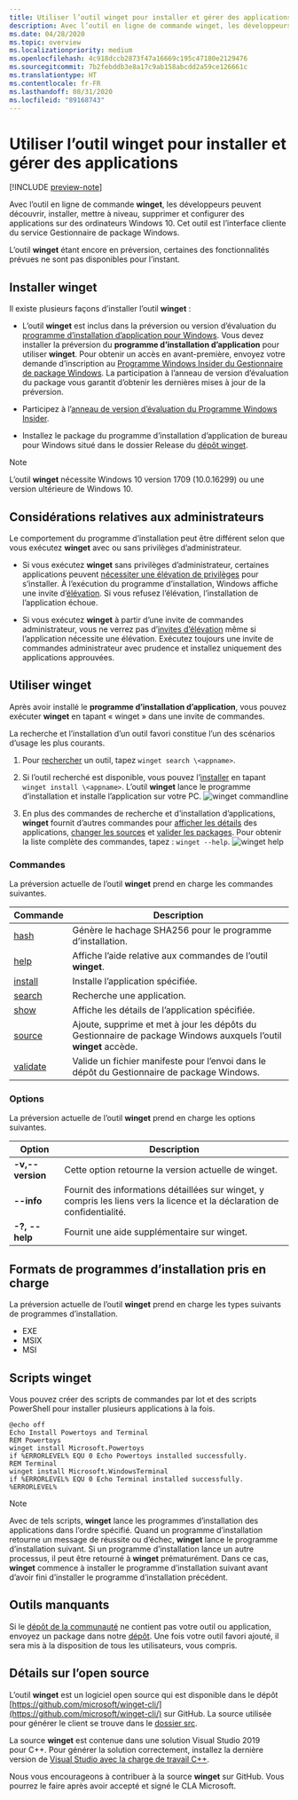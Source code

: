 ```yaml
---
title: Utiliser l’outil winget pour installer et gérer des applications
description: Avec l’outil en ligne de commande winget, les développeurs peuvent découvrir, installer, mettre à niveau, supprimer et configurer des applications sur des ordinateurs Windows 10.
ms.date: 04/28/2020
ms.topic: overview
ms.localizationpriority: medium
ms.openlocfilehash: 4c918dccb2873f47a16669c195c47180e2129476
ms.sourcegitcommit: 7b2febddb3e8a17c9ab158abcdd2a59ce126661c
ms.translationtype: HT
ms.contentlocale: fr-FR
ms.lasthandoff: 08/31/2020
ms.locfileid: "89168743"
---
```

# <a name="use-the-winget-tool-to-install-and-manage-applications"></a>Utiliser l’outil winget pour installer et gérer des applications

[!INCLUDE [preview-note](../../includes/package-manager-preview.md)]

Avec l’outil en ligne de commande **winget**, les développeurs peuvent découvrir, installer, mettre à niveau, supprimer et configurer des applications sur des ordinateurs Windows 10. Cet outil est l’interface cliente du service Gestionnaire de package Windows.

L’outil **winget** étant encore en préversion, certaines des fonctionnalités prévues ne sont pas disponibles pour l’instant.

## <a name="install-winget"></a>Installer winget

Il existe plusieurs façons d’installer l’outil **winget** :

* L’outil **winget** est inclus dans la préversion ou version d’évaluation du [programme d’installation d’application pour Windows](https://www.microsoft.com/p/app-installer/9nblggh4nns1?ocid=9nblggh4nns1_ORSEARCH_Bing&rtc=1&activetab=pivot:overviewtab). Vous devez installer la préversion du **programme d’installation d’application** pour utiliser **winget**. Pour obtenir un accès en avant-première, envoyez votre demande d’inscription au [Programme Windows Insider du Gestionnaire de package Windows](https://aka.ms/AppInstaller_InsiderProgram). La participation à l’anneau de version d’évaluation du package vous garantit d’obtenir les dernières mises à jour de la préversion.

* Participez à l’[anneau de version d’évaluation du Programme Windows Insider](https://insider.windows.com).

* Installez le package du programme d’installation d’application de bureau pour Windows situé dans le dossier Release du [dépôt winget](https://github.com/microsoft/winget-cli).

> [!NOTE]
> L’outil **winget** nécessite Windows 10 version 1709 (10.0.16299) ou une version ultérieure de Windows 10.

## <a name="administrator-considerations"></a>Considérations relatives aux administrateurs

Le comportement du programme d’installation peut être différent selon que vous exécutez **winget** avec ou sans privilèges d’administrateur.

* Si vous exécutez **winget** sans privilèges d’administrateur, certaines applications peuvent [nécessiter une élévation de privilèges](https://docs.microsoft.com/windows/security/identity-protection/user-account-control/) pour s’installer. À l’exécution du programme d’installation, Windows affiche une invite d’[élévation](https://docs.microsoft.com/windows/security/identity-protection/user-account-control). Si vous refusez l’élévation, l’installation de l’application échoue.  

* Si vous exécutez **winget** à partir d’une invite de commandes administrateur, vous ne verrez pas d’[invites d’élévation](/windows/security/identity-protection/user-account-control/how-user-account-control-works) même si l’application nécessite une élévation. Exécutez toujours une invite de commandes administrateur avec prudence et installez uniquement des applications approuvées.

## <a name="use-winget"></a>Utiliser winget

Après avoir installé le **programme d’installation d’application**, vous pouvez exécuter **winget** en tapant « winget » dans une invite de commandes.

La recherche et l’installation d’un outil favori constitue l’un des scénarios d’usage les plus courants.

1. Pour [rechercher](search.md) un outil, tapez `winget search \<appname>`.
2. Si l’outil recherché est disponible, vous pouvez l’[installer](install.md) en tapant `winget install \<appname>`. L’outil **winget** lance le programme d’installation et installe l’application sur votre PC.
    ![winget commandline](images\install.png)

3. En plus des commandes de recherche et d’installation d’applications, **winget** fournit d’autres commandes pour [afficher les détails](show.md) des applications, [changer les sources](source.md) et [valider les packages](validate.md). Pour obtenir la liste complète des commandes, tapez : `winget --help`.
    ![winget help](images\help.png)

### <a name="commands"></a>Commandes

La préversion actuelle de l’outil **winget** prend en charge les commandes suivantes.

| Commande | Description |
|---------|-------------|
| [hash](hash.md) | Génère le hachage SHA256 pour le programme d’installation. |
| [help](help.md) | Affiche l’aide relative aux commandes de l’outil **winget**. |
| [install](install.md) | Installe l’application spécifiée. |
| [search](search.md) | Recherche une application. |
| [show](show.md) | Affiche les détails de l’application spécifiée. |
| [source](source.md) | Ajoute, supprime et met à jour les dépôts du Gestionnaire de package Windows auxquels l’outil **winget** accède. |
| [validate](validate.md) | Valide un fichier manifeste pour l’envoi dans le dépôt du Gestionnaire de package Windows. |

### <a name="options"></a>Options

La préversion actuelle de l’outil **winget** prend en charge les options suivantes.

| Option | Description |
|--------------|-------------|
| **-v,--version** | Cette option retourne la version actuelle de winget. |
| **--info** |  Fournit des informations détaillées sur winget, y compris les liens vers la licence et la déclaration de confidentialité. |
| **-?, --help** |  Fournit une aide supplémentaire sur winget. |

## <a name="supported-installer-formats"></a>Formats de programmes d’installation pris en charge

La préversion actuelle de l’outil **winget** prend en charge les types suivants de programmes d’installation.

* EXE
* MSIX
* MSI

## <a name="scripting-winget"></a>Scripts winget

Vous pouvez créer des scripts de commandes par lot et des scripts PowerShell pour installer plusieurs applications à la fois.

``` CMD
@echo off  
Echo Install Powertoys and Terminal  
REM Powertoys  
winget install Microsoft.Powertoys  
if %ERRORLEVEL% EQU 0 Echo Powertoys installed successfully.  
REM Terminal  
winget install Microsoft.WindowsTerminal  
if %ERRORLEVEL% EQU 0 Echo Terminal installed successfully.   %ERRORLEVEL%
```

> [!NOTE]
> Avec de tels scripts, **winget** lance les programmes d’installation des applications dans l’ordre spécifié. Quand un programme d’installation retourne un message de réussite ou d’échec, **winget** lance le programme d’installation suivant. Si un programme d’installation lance un autre processus, il peut être retourné à **winget** prématurément. Dans ce cas, **winget** commence à installer le programme d’installation suivant avant d’avoir fini d’installer le programme d’installation précédent.

## <a name="missing-tools"></a>Outils manquants

Si le [dépôt de la communauté](../package/repository.md) ne contient pas votre outil ou application, envoyez un package dans notre [dépôt](https://github.com/microsoft/winget-pkgs). Une fois votre outil favori ajouté, il sera mis à la disposition de tous les utilisateurs, vous compris.

## <a name="open-source-details"></a>Détails sur l’open source

L’outil **winget** est un logiciel open source qui est disponible dans le dépôt [https://github.com/microsoft/winget-cli/](https://github.com/microsoft/winget-cli/) sur GitHub. La source utilisée pour générer le client se trouve dans le [dossier src](https://github.com/microsoft/winget-cli/tree/master/src).

La source **winget** est contenue dans une solution Visual Studio 2019 pour C++. Pour générer la solution correctement, installez la dernière version de [Visual Studio avec la charge de travail C++](https://visualstudio.microsoft.com/downloads/).

Nous vous encourageons à contribuer à la source **winget** sur GitHub. Vous pourrez le faire après avoir accepté et signé le CLA Microsoft.